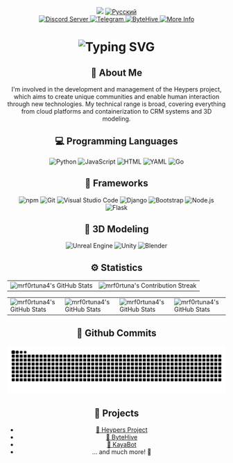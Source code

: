 <!-- README.md -->
<!-- lang: en-->
<div align="center">
  <a>
    <img src="https://komarev.com/ghpvc/?username=mrf0rtuna4&style=flat-square&color=green&label=PROFILE+VIEWS" />
  </a>
  <a href="locales/ru.md">
    <img src="https://img.shields.io/badge/Язык-Русский-blue" alt="Русский" />
  </a>
</div>
 
<div align="center">
  <a href="http://heypers-lab.ml/">
    <img src="https://img.shields.io/discord/823510265504989194.svg?style=for-the-badge&logo=discord&logoColor=white&color=7289DA" alt="Discord Server" />
  </a>
  <a href="https://t.me/heypers_project">
    <img src="https://img.shields.io/badge/Join%20us%20on-Telegram-blue?style=for-the-badge&logo=telegram" alt="Telegram" />
  </a>
  <a href="https://github.com/ByteHive-Dev">
    <img src="https://img.shields.io/badge/For%20Developers-ByteHive-blue?style=for-the-badge&logo=github" alt="ByteHive" />
  </a>
  <a href="https://mrf0rtuna4.github.io/">
    <img src="https://img.shields.io/badge/More%20Info-Visit%20Here-blueviolet?style=for-the-badge" alt="More Info" />
  </a> 
</div>

<div align="center">
    <h1><img src="https://readme-typing-svg.herokuapp.com?font=Jetbrains+mono&size=40&duration=3000&color=33FF33&center=true&vCenter=true&width=435&lines=Hi...+I'm+Mr_Fortuna;This+is..;..my+Github..;" alt="Typing SVG"/></h1>
</div>

<div align="center">
    <h2>🚀 About Me</h2>
<!--     <p><img src="termina-gh.gif" alt="Terminal GH GIF" /></p> -->
    <p> I'm involved in the development and management of the Heypers project, which aims to create unique communities and enable human interaction through new technologies. My technical range is broad, covering everything from cloud platforms and containerization to CRM systems and 3D modeling.</p>
</div>

<h2 align="center" class="section-heading">💻 Programming Languages</h2>
<div align="center">
  <img src="https://img.shields.io/badge/Python-3776AB?style=for-the-badge&logo=python&logoColor=white" alt="Python"/>
  <img src="https://img.shields.io/badge/JavaScript-F7DF1E?style=for-the-badge&logo=javascript&logoColor=black" alt="JavaScript"/>
  <img src="https://img.shields.io/badge/HTML5-8cfc98?style=for-the-badge&logo=html5&logoColor=white" alt="HTML"/>
  <img src="https://img.shields.io/badge/YAML-0A0A0A?style=for-the-badge" alt="YAML"/>
  <img src="https://img.shields.io/badge/Go-00ADD8?style=for-the-badge&logo=go&logoColor=white" alt="Go"/>

<h2 align="center" class="section-heading">🔧 Frameworks</h2>
<div align="center">
  <img src="https://img.shields.io/badge/npm-CB3837?style=for-the-badge&logo=npm&logoColor=white" alt="npm"/>
  <img src="https://img.shields.io/badge/Git-F05032?style=for-the-badge&logo=git&logoColor=white" alt="Git"/>
  <img src="https://img.shields.io/badge/Visual%20Studio%20Code-007ACC?style=for-the-badge&logo=visualstudiocode&logoColor=white" alt="Visual Studio Code"/>
  <img src="https://img.shields.io/badge/Django-092E20?style=for-the-badge&logo=django&logoColor=green" alt="Django"/>
  <img src="https://img.shields.io/badge/Bootstrap-7952B3?style=for-the-badge&logo=bootstrap&logoColor=white" alt="Bootstrap"/>
  <img src="https://img.shields.io/badge/Node.js-339933?style=for-the-badge&logo=nodedotjs&logoColor=white" alt="Node.js"/>
  <img src="https://img.shields.io/badge/Flask-000000?style=for-the-badge&logo=flask&logoColor=white" alt="Flask"/>
</div>

<div align="center">
    <h2 align="center" class="section-heading">👾 3D Modeling</h2>
    <img src="https://img.shields.io/badge/Unreal_Engine-313131?style=for-the-badge&logo=unreal-engine&logoColor=white" alt="Unreal Engine"/>
    <img src="https://img.shields.io/badge/Unity-000000?style=for-the-badge&logo=unity&logoColor=white" alt="Unity"/>
    <img src="https://img.shields.io/badge/Blender-FF4000?style=for-the-badge&logo=blender&logoColor=white" alt="Blender"/>
</div>

<div align="center">
<h2 align="center" class="section-heading"> ⚙️ Statistics</h2>
 <table align="center" width="100%" height="100%" >
    <tr>
       <td><img style="border: none;" src="https://github-profile-summary-cards.vercel.app/api/cards/profile-details?username=mrf0rtuna4&theme=github_dark" alt="mrf0rtuna4's GitHub Stats"/></td>   
       <td><img style="border: none;" src="https://github-readme-streak-stats.herokuapp.com/?user=mrf0rtuna4&theme=merko" alt="mrf0rtuna's Contribution Streak"/></td>
    </tr>
 </table>

 <table align="center" width="100%" height="100%" >
    <tr>
        <td><img style="border: none;" src="https://github-profile-summary-cards.vercel.app/api/cards/stats?username=mrf0rtuna4&theme=github_dark" alt="mrf0rtuna4's GitHub Stats"/></td>
        <td><img style="border: none;" src="https://github-profile-summary-cards.vercel.app/api/cards/productive-time?username=mrf0rtuna4&theme=github_dark&utcOffset=10" alt="mrf0rtuna4's GitHub Stats"/>
        <td><img style="border: none;" src="https://github-profile-summary-cards.vercel.app/api/cards/repos-per-language?username=mrf0rtuna4&theme=github_dark" alt="mrf0rtuna4's GitHub Stats"/></td>
        <td><img style="border: none;" src="https://github-profile-summary-cards.vercel.app/api/cards/most-commit-language?username=mrf0rtuna4&theme=github_dark" alt="mrf0rtuna4's GitHub Stats"/></td>
    </tr>
 </table>
</div>

<div align="center">
  <h2>🚀 Github Commits</h2>
<picture>
  <source
    media="(prefers-color-scheme: dark)"
    srcset="https://raw.githubusercontent.com/mrf0rtuna4/mrf0rtuna4/output/github-contribution-grid-snake-dark.svg"
  />
  <source
    media="(prefers-color-scheme: light)"
    srcset="https://raw.githubusercontent.com/mrf0rtuna4/mrf0rtuna4/output/github-contribution-grid-snake.svg"
  />
  <img
    alt="grid"
    src="https://raw.githubusercontent.com/mrf0rtuna4/mrf0rtuna4/output/github-contribution-grid-snake.svg"
  />
</picture>

## 🚀 Projects

- [🌟 Heypers Project](https://discord.gg/N8MYbANVJ6) 
- [🐝 ByteHive](https://github.com/ByteHive-Dev) 
- [🤖 KayaBot](https://github.com/mrf0rtuna4/KayaBot) 
- ... and much more! 🚀
